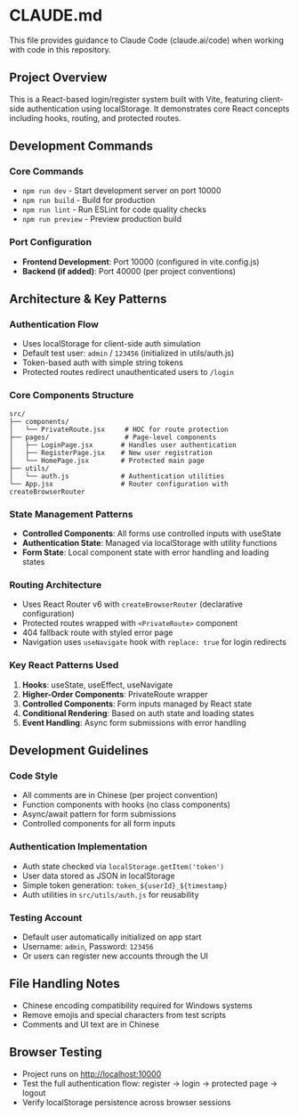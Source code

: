 # CLAUDE.md

This file provides guidance to Claude Code (claude.ai/code) when working with code in this repository.

## Project Overview

This is a React-based login/register system built with Vite, featuring client-side authentication using localStorage. It demonstrates core React concepts including hooks, routing, and protected routes.

## Development Commands

### Core Commands

- `npm run dev` - Start development server on port 10000
- `npm run build` - Build for production
- `npm run lint` - Run ESLint for code quality checks
- `npm run preview` - Preview production build

### Port Configuration

- **Frontend Development**: Port 10000 (configured in vite.config.js)
- **Backend (if added)**: Port 40000 (per project conventions)

## Architecture & Key Patterns

### Authentication Flow

- Uses localStorage for client-side auth simulation
- Default test user: `admin` / `123456` (initialized in utils/auth.js)
- Token-based auth with simple string tokens
- Protected routes redirect unauthenticated users to `/login`

### Core Components Structure

```text
src/
├── components/
│   └── PrivateRoute.jsx     # HOC for route protection
├── pages/                   # Page-level components
│   ├── LoginPage.jsx       # Handles user authentication
│   ├── RegisterPage.jsx    # New user registration
│   └── HomePage.jsx        # Protected main page
├── utils/
│   └── auth.js             # Authentication utilities
└── App.jsx                 # Router configuration with createBrowserRouter
```

### State Management Patterns

- **Controlled Components**: All forms use controlled inputs with useState
- **Authentication State**: Managed via localStorage with utility functions
- **Form State**: Local component state with error handling and loading states

### Routing Architecture

- Uses React Router v6 with `createBrowserRouter` (declarative configuration)
- Protected routes wrapped with `<PrivateRoute>` component
- 404 fallback route with styled error page
- Navigation uses `useNavigate` hook with `replace: true` for login redirects

### Key React Patterns Used

1. **Hooks**: useState, useEffect, useNavigate
2. **Higher-Order Components**: PrivateRoute wrapper
3. **Controlled Components**: Form inputs managed by React state
4. **Conditional Rendering**: Based on auth state and loading states
5. **Event Handling**: Async form submissions with error handling

## Development Guidelines

### Code Style

- All comments are in Chinese (per project convention)
- Function components with hooks (no class components)
- Async/await pattern for form submissions
- Controlled components for all form inputs

### Authentication Implementation

- Auth state checked via `localStorage.getItem('token')`
- User data stored as JSON in localStorage
- Simple token generation: `token_${userId}_${timestamp}`
- Auth utilities in `src/utils/auth.js` for reusability

### Testing Account

- Default user automatically initialized on app start
- Username: `admin`, Password: `123456`
- Or users can register new accounts through the UI

## File Handling Notes

- Chinese encoding compatibility required for Windows systems
- Remove emojis and special characters from test scripts
- Comments and UI text are in Chinese

## Browser Testing

- Project runs on [http://localhost:10000](http://localhost:10000)
- Test the full authentication flow: register → login → protected page → logout
- Verify localStorage persistence across browser sessions